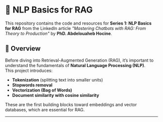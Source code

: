 # 🧠 NLP Basics for RAG

This repository contains the code and resources for **Series 1: NLP Basics for RAG** from the LinkedIn article *"Mastering Chatbots with RAG: From Theory to Production"* by **PhD. Abdelouaheb Hocine**.

## 📖 Overview
Before diving into Retrieval-Augmented Generation (RAG), it’s important to understand the fundamentals of **Natural Language Processing (NLP)**.  
This project introduces:
- **Tokenization** (splitting text into smaller units)
- **Stopwords removal**
- **Vectorization (Bag of Words)**
- **Document similarity with cosine similarity**

These are the first building blocks toward embeddings and vector databases, which are essential for RAG.

---


